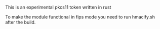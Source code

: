 This is an experimental pkcs11 token written in rust

To make the module functional in fips mode you need to run hmacify.sh after the
build.

